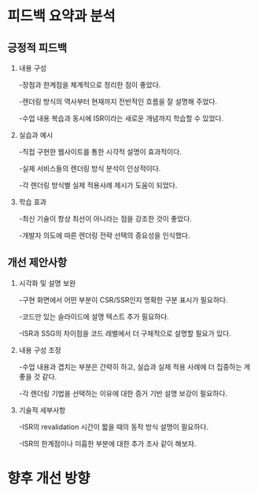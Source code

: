 # 피드백 요약과 분석 

## 긍정적 피드백

1. 내용 구성

    -장점과 한계점을 체계적으로 정리한 점이 좋았다.

    -렌더링 방식의 역사부터 현재까지 전반적인 흐름을 잘 설명해 주었다.

    -수업 내용 복습과 동시에 ISR이라는 새로운 개념까지 학습할 수 있었다.


2. 실습과 예시

    -직접 구현한 웹사이트를 통한 시각적 설명이 효과적이다.

    -실제 서비스들의 렌더링 방식 분석이 인상적이다.

    -각 렌더링 방식별 실제 적용사례 제시가 도움이 되었다.

3. 학습 효과

    -최신 기술이 항상 최선이 아니라는 점을 강조한 것이 좋았다.
    
    -개발자 의도에 따른 렌더링 전략 선택의 중요성을 인식했다.

## 개선 제안사항

1. 시각화 및 설명 보완

    -구현 화면에서 어떤 부분이 CSR/SSR인지 명확한 구분 표시가 필요하다.

    -코드만 있는 슬라이드에 설명 텍스트 추가 필요하다.

    -ISR과 SSG의 차이점을 코드 레벨에서 더 구체적으로 설명할 필요가 있다.

2. 내용 구성 조정

    -수업 내용과 겹치는 부분은 간략히 하고, 실습과 실제 적용 사례에 더 집중하는 게 좋을 것 같다.

    -각 렌더링 기법을 선택하는 이유에 대한 증거 기반 설명 보강이 필요하다.

3. 기술적 세부사항

    -ISR의 revalidation 시간이 짧을 때의 동작 방식 설명이 필요하다.

    -ISR의 한계점이나 미흡한 부분에 대한 추가 조사 같이 해보자.

# 향후 개선 방향